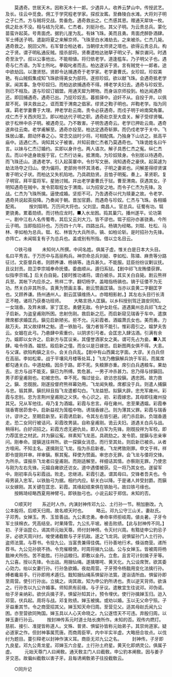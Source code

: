 <!-- { "loadSidebar": true } -->
　　莫遇奇。世居天木。因称天木十一郞。少遇异人。收养云梦山中。传授武艺。及长。往云中觅食。佣工于学究程老学家。探叔汝寗。至彝陵白水滩。大将刘子明之子仁杰。方与贼将交战。势垂危。遇奇救出之。仁杰感其恩。赠通天犀玦一枚。佩之赴水不没。相与结为兄弟。仁杰者。刘挺孙也。其父子明。为云贵总兵。蒙化苗蛮许起英。号靑面虎。据豹儿崖为乱。有妹飞珠。美而且勇。靑面虎醉卧酒肆。军士缚送子明。遣副将夏之来解京师。飞珠至白水滩劫去。之来被杀。仁杰几毙。遇奇救之。脱回父所。右军督佥柏达者。当朝缪太师贤之壻也。欲得云贵总兵。构之于贤。谓子明私通反贼。擅杀部将。贤奏遣柏达驰拏子明父子。解京谳问。时遇奇至汝宁。叔以公事他出。不能相値。将归依老学。道逢槛车。乃子明父子也。遇奇与仁杰语。为军士所叱。拳殴叱者而去。柏达遂诉于贤。言有贼党十一郞者。途中欲劫囚。以激贤怒。贤即令达捕遇奇于老学家。老学妻曹氏。女珍奴。珍奴美艳。有山贼假集成知飞珠欲得美女为部将。遂掠珍奴。欲以献飞珠。会遇奇抵老学家。闻其事。急夺珍奴归。而柏达欲捕遇奇不得。缚老学夫妇去。遇奇与珍奴至。则已不相及。遂与珍奴订姻盟。用通天犀为聘物。而身诣京师投到。柏达闻遇奇还。即回捕遇奇。遇奇已出。乃捉珍奴去。暮抵驿中。迫奸不从。自投于井。以佩犀不死。驿夫救出之。诓而鬻于渭南之倡家。缪贤之鞫子明也。幷鞫老学。指为同谋。羁老学妻曹于大理。押老学赴云南。责令必获遇奇。而戍子明于岭南窝角寨。戍仁杰于关西庆阳卫。即以柏达代子明之职。遇奇赴京至大盘关。解子受缪贤嘱。欲于松林中杀子明。被遇奇见。乃不敢害。子明吿遇奇云。老学已押赴云南。遇奇遂奔往云南。老学甫解至。遇奇亦投至。柏达定遇奇斩罪。而仍戍老学于关中。飞珠居山寨。颇动怀春之心。常念交战时少将。可相配偶。乃独身下山访之。抵高平庙中。适遇仁杰。询知其父子被害。幷知前救仁杰者乃莫遇奇也。飞珠诡姓名曰午言。以妹与仁杰订婚约。实即以身许也。两人语次。解子具悉仁杰之寃。纵仁杰去。而以中途身故报于官。仁杰行访亲。抵渭南。为珍奴赎身。令别居以待遇奇。而飞珠还山。道遇老学。引入起英寨中。令抄写文册。询知遇奇之豪侠。起英遽为劫法场夺之归山。使为偏将。吏部尙书怀其淸者。子明之妻弟也。问解差得缪贤谋害子明父子状。而柏达又失机陷地。乃具疏劾贤。且恤子明寃。奏上。革贤职。复子明官。拜平蛮将军。星驰讨贼。幷出老学妻曹氏于狱。曹至渭南。获遇其女。子明知遇奇在贼中。发令箭取程女于渭南。以为招安之地。而令子仁杰为先锋。及战。仁杰为飞珠所擒。逼使成婚。坚拒不可。乃吿遇奇以代为赎妻之故。令老学、遇奇共说起英投降。乃奏闻于朝。晋加官爵。而遇奇与珍奴。仁杰与飞珠。各相婚配焉。 
　　按刘铤明。万历间大将也。父刘显。南昌人。官总兵。征蜀有功。铤更骁勇。累着勋绩。而讨杨应龙时。■入水龙囦。捣其巢穴。播州遂平。论功第一。剧中江右人名传蜀粤。其后又云刘大刀。皆不谬也。铤子招孙亦甚骁勇。今所云子明。当即指招孙也。万历四十六年。四路出兵。杨镐为经略。刘铤、杜松、马林、李如柏为总兵。铤、松、林皆为大兵所杀。镐、如柏论斩。是时招孙为先锋。亦阵亡。未闻铤复有子为总兵也。盖或别有所指。借以立名目云。 


　　○铁弓缘 
　　未知何人所撰。中间名姓。俱属子虚。惟关白是日本大头目。名曰平秀吉。于万历中与高丽构兵。神宗命总兵刘綎、李如松、陈璘、麻贵等分路征讨。文臣督兵者。则顾养谦、杨镐等。连兵甚久。不能服。廷臣纷纷议剿议抚。且议封贡。勋卫李宗城奉命抚倭。委曲顺从。遁归系狱。【剧中祁飞龙贿倭获罪。似指李宗城。】后关白自毙。【彼时推功诸将。谓白被杀。其实关白自毙。剧云熊祥兵至。其帐下内应杀之。熊祥二字。翻切杨字。盖暗指杨镐也。镐于征倭不为无功。然关白非其所杀。袁黄为赞画主事。剧云赞画匡镇。当亦以袁黄二字翻匡字也。又顾养谦。扬州通州人。剧云匡镇维扬人。亦暗相影射。】其左右头目行长淸正不睦。诸将乃获奏功班师。 
　　大略言扬人匡鎭。以乡科授别驾迁潞安同知。一女瑞香。及筓未嫁。家丁匡忠。勇健无敌。令护女赴任。道遇冀州总兵祁飞龙之子启新。为盗皇甫刚所困。忠射伤刚。救启新之厄。而启新窥见瑞香于车中。遣旗牌席都求婚匡氏。鎭见启新陋劣。拒不允。元彩霞者。酒媪萧氏女也。美而勇。力敌万夫。其父故绿林之魁。遗一铁胎弓。强力者皆不能引。惟彩霞引之。媪梦夫吿云。女姻在此弓。乃悬肆中索重价。以阴求引弓者。会匡忠入肆沽酒。引满有余力。媪即以女许之。启新方与匡议亲。其僮誉酒家女之美。谓可先占为妾。■入其肆。喩令侍酒。媪怒。殴启新之僮。而女以是日嫁忠。启新图两女俱不得。大恚。与父谋。欲陷构鎭之主仆。会关白兵乱。【剧中有山西冀北字面。大谬。关白兵但在高丽。李如松辈。战于平壤风月楼等处耳。】飞龙乃檄鎭解兵饷于军前。而属席都勾通关白。中道劫粮。因杀于路。即不死。失粮罪亦重。席引白兵遇粮车。果劫去。忠方与战不能支。鎭已为所缚。势危甚。一男子冲杀甚力。忠乃得与捄鎭回。男子即皇甫刚也。初被忠伤。幸不死。悔过徙业。欲访忠投鎭。遇忠困。故力救之。鎭、忠旣脱。刚遂投督府熊祥幕効用。飞龙闻失粮。席都没于兵。则遣人捕鎭与忠。锻其罪。鎭抗辩且指飞龙遣都勾白。飞龙益怒。拟鎭大辟。忠充军雍州。彩霞与忠别。忠为言荆州皇甫刚之义侠。令心识之。初、彩霞嫁忠。其母即往雍州投其兄。兄从军他往。母乃复为酒媪。彩霞与忠言。母在雍州。忠至果遇媪。彩霞奉瑞香寄居茆舍中。启新益视为笼槛中物。诱瑞香嫁己。则为薄其父罪。彩霞与瑞香计。谬许之。至期启新至。彩霞诱启新。令其左右皆引避。闭门杀启新。负瑞香遁走。恐二女同行被诘问。彩霞改男装。自称皇甫刚。诡云夫妇。道遇关白兵与战。稍得利。白好词招之。彩霞方虑无避仇处。即入白军为先锋。刚旣投祥为军校。即力荐匡忠之材武。幷为鎭讼寃。祥素知飞龙恶。具疏劾之。发令箭。提鎭与忠亲审问。刚奉命。提鎭送往祥所。欲一探鎭女消息。而行至其处。则启新已被杀。从者方喧闹。不知主名。遂擒刚见飞龙。指为杀启新者。飞龙拷致刚罪。申文于祥。祥即令提刚幷审。祥审鎭。察其寃。释使为赞画。审忠亦无罪。会飞龙与倭将交锋。为所杀。谍报杀飞龙者曰皇甫刚。而刚适解至。祥细诘其情。亦察刚无罪。乃使忠与刚为左右先锋。元媪自雍欲还访女。道中遇倭被获。见一将乃其女也。遂留军中。刚初率兵与彩霞战。败走。忠继进。彩霞引退。谓其母曰。交锋者吾夫也。令母男装入忠军。以铁胎弓为据。相约内应。斩关白以降。于是诸人并受封爵。而鎭以女嫁刚。其关键在匡忠、彩霞。其缘起结束俱在铁胎弓。故曰铁弓缘也。 
　　按韩琦经略西夏用神臂弓。即铁胎弓也。小说云起于郑信。未知的否。 


　　○顺天时 
　　系近时人作。内演封神传邓九公、土行孙一节。稍加删改。九公本殷将。后顺天归周。故名顺天时也。 
　　略云。邓九公守三山关。妻赵氏。子邓秀。女婵玉。秀、玉皆善战。九公素忠勇。奉命率师拒岐周。値炎暑。子牙令军士挟棉衣。凭高结垒。时果降雪。九公扎平坡。被击败绩。【此与封神传不同。】初、子牙诣昆仑。谒其师元始天尊。师付封神榜。令灭纣兴周。有黠徒申公豹忌子牙。必欲灭周兴纣。唆使诸截敎与子牙抗敌。遂之飞龙洞。说惧留孙门人土行孙。盗师法寳。与荐书。令投九公。当富贵兼得佳偶。行孙善地行术。倏诣商营。递所荐书。九公见孙貌不扬。令充催粮使。时周将搦九公战。公与女婵玉。皆被周将杨戬神犬所伤。苦不能胜。行孙运粮归。即敷以金丹。立愈。且言可计刻擒子牙等。九公喜。授以先锋。令出战。用捆仙绳。遂擒哪咤、黄天化。九公设席贺。欲其委心効力。绐以女妻行孙。行孙急欲婚。夜劫周营。子牙预令杨戬用变化法擒行孙。缚者纔易手。行孙即用术遁归。戬知捆仙绳系惧留孙法寳。遂诣请所由。惧留孙即至周营。使引行孙出。立擒之。询其故。知为申公豹所诱也。责以逆天背师。欲诛之。行孙吿以九公许婚事。师知夙有前缘。与子牙议。遣散宜生往说邓。邓伪诺。绐子牙亲纳彩。欲伏兵擒子牙。惧留孙知其计。预令埋伏。使行孙擒婵玉归。迨入邓营。伏兵起。周将与战。邓复败绩。婵玉被擒。或劝以婚。玉以无父命宁殒。子牙益重其节。令之商营招其父。婵玉知天命归周。至营见父。适其母赵氏闻九公困。亦至营欲同殉国。婵玉具以人心天命晓之。九公遂悟天不可违。弃殷归周。以婵玉妻行孙云。 
　　按封神传系元时道士陆长庚所作。未知的否。观传内燃灯。慈航、接引、准提皆称道人。文殊、普贤、惧留孙皆称元始弟子。其崇尙道家。疑必道家之作。但封神事属荒唐。而商周臣宰。内中半实半虚。大略扭合妆点。以伐纣为题目。蔓引释老以封神作演义耳。商臣无邓九公之名。 
　　封神传。子牙即九良星。邓九公靑龙星。邓婵玉六合星。土行孙土府星。黄天化即炳灵公。俱属子虚。 
　　元始天尊门人曰阐敎。通天敎主门人曰截敎。申公豹本阐敎。因与姜子牙交恶。故徧纠截敎以害子牙。且每诱阐敎弟子往投截敎云。 


　　○同升记 
